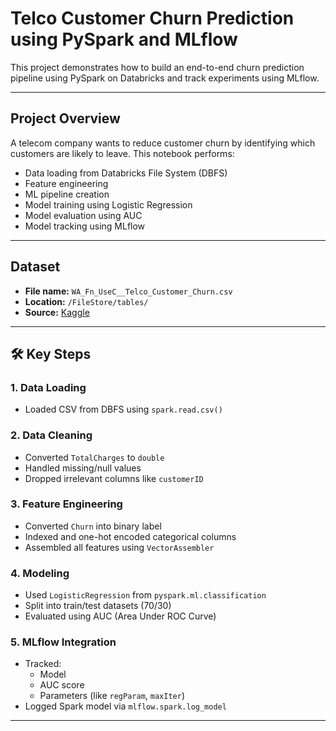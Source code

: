 # Telco Customer Churn Prediction using PySpark and MLflow

This project demonstrates how to build an end-to-end churn prediction pipeline using PySpark on Databricks and track experiments using MLflow.

---

##  Project Overview

A telecom company wants to reduce customer churn by identifying which customers are likely to leave. This notebook performs:

- Data loading from Databricks File System (DBFS)
- Feature engineering
- ML pipeline creation
- Model training using Logistic Regression
- Model evaluation using AUC
- Model tracking using MLflow

---

##  Dataset

- **File name:** `WA_Fn_UseC__Telco_Customer_Churn.csv`
- **Location:** `/FileStore/tables/`
- **Source:** [Kaggle](https://www.kaggle.com/blastchar/telco-customer-churn)

---

## 🛠️ Key Steps

### 1. **Data Loading**
- Loaded CSV from DBFS using `spark.read.csv()`

### 2. **Data Cleaning**
- Converted `TotalCharges` to `double`
- Handled missing/null values
- Dropped irrelevant columns like `customerID`

### 3. **Feature Engineering**
- Converted `Churn` into binary label
- Indexed and one-hot encoded categorical columns
- Assembled all features using `VectorAssembler`

### 4. **Modeling**
- Used `LogisticRegression` from `pyspark.ml.classification`
- Split into train/test datasets (70/30)
- Evaluated using AUC (Area Under ROC Curve)

### 5. **MLflow Integration**
- Tracked:
  - Model
  - AUC score
  - Parameters (like `regParam`, `maxIter`)
- Logged Spark model via `mlflow.spark.log_model`

---

